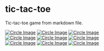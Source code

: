 # tic-tac-toe
Tic-tac-toe game from markdown file.


[![Circle Image][image-0]][cta-0] [![Circle Image][image-1]][cta-1] [![Circle Image][image-2]][cta-2]<br/>
[![Circle Image][image-3]][cta-3] [![Circle Image][image-4]][cta-4] [![Circle Image][image-5]][cta-5]<br/>
[![Circle Image][image-6]][cta-6] [![Circle Image][image-7]][cta-7] [![Circle Image][image-8]][cta-8]


 
[image-0]:  https://9b41-60-243-88-88.ngrok.io/renderCell?cellIndex=0
[image-1]:  https://9b41-60-243-88-88.ngrok.io/renderCell?cellIndex=1
[image-2]:  https://9b41-60-243-88-88.ngrok.io/renderCell?cellIndex=2
[image-3]:  https://9b41-60-243-88-88.ngrok.io/renderCell?cellIndex=3
[image-4]:  https://9b41-60-243-88-88.ngrok.io/renderCell?cellIndex=4
[image-5]:  https://9b41-60-243-88-88.ngrok.io/renderCell?cellIndex=5
[image-6]:  https://9b41-60-243-88-88.ngrok.io/renderCell?cellIndex=6
[image-7]:  https://9b41-60-243-88-88.ngrok.io/renderCell?cellIndex=7
[image-8]:  https://9b41-60-243-88-88.ngrok.io/renderCell?cellIndex=8

[cta-0]:  https://9b41-60-243-88-88.ngrok.io/clickCell?cellIndex=0
[cta-1]:  https://9b41-60-243-88-88.ngrok.io/clickCell?cellIndex=1
[cta-2]:  https://9b41-60-243-88-88.ngrok.io/clickCell?cellIndex=2
[cta-3]:  https://9b41-60-243-88-88.ngrok.io/clickCell?cellIndex=3
[cta-4]:  https://9b41-60-243-88-88.ngrok.io/clickCell?cellIndex=4
[cta-5]:  https://9b41-60-243-88-88.ngrok.io/clickCell?cellIndex=5
[cta-6]:  https://9b41-60-243-88-88.ngrok.io/clickCell?cellIndex=6
[cta-7]:  https://9b41-60-243-88-88.ngrok.io/clickCell?cellIndex=7
[cta-8]:  https://9b41-60-243-88-88.ngrok.io/clickCell?cellIndex=8
